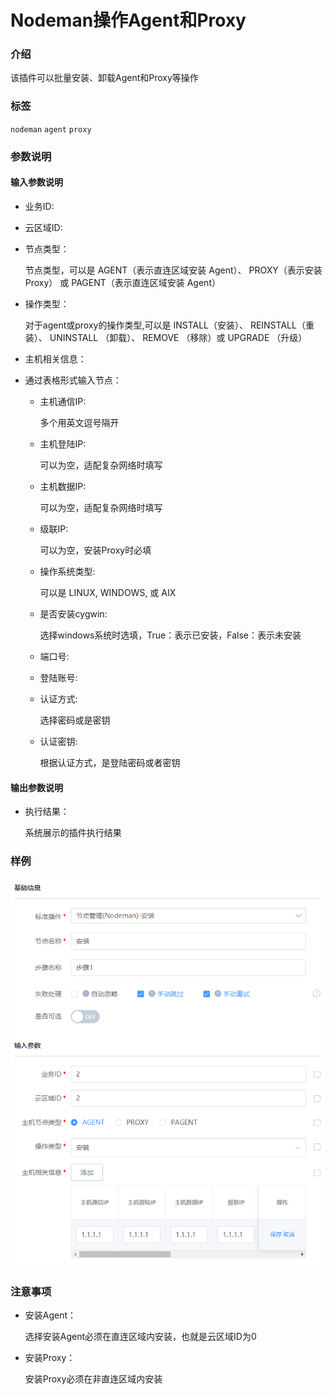# Nodeman操作Agent和Proxy

### 介绍

该插件可以批量安装、卸载Agent和Proxy等操作

### 标签

`nodeman` `agent` `proxy`

### 参数说明

#### 输入参数说明

- 业务ID:

- 云区域ID:

- 节点类型：

  节点类型，可以是 AGENT（表示直连区域安装 Agent）、 PROXY（表示安装 Proxy） 或 PAGENT（表示直连区域安装 Agent）

- 操作类型：

  对于agent或proxy的操作类型,可以是 INSTALL（安装）、  REINSTALL（重装）、 UNINSTALL （卸载）、 REMOVE （移除）或 UPGRADE （升级）

- 主机相关信息：

- 通过表格形式输入节点：

  - 主机通信IP:

    多个用英文逗号隔开

  - 主机登陆IP:

    可以为空，适配复杂网络时填写

  - 主机数据IP:

    可以为空，适配复杂网络时填写

  - 级联IP:

    可以为空，安装Proxy时必填

  - 操作系统类型:
    
    可以是 LINUX, WINDOWS, 或 AIX

  - 是否安装cygwin:

    选择windows系统时选填，True：表示已安装，False：表示未安装

  - 端口号:

  - 登陆账号:

  - 认证方式:

    选择密码或是密钥

  - 认证密钥:

    根据认证方式，是登陆密码或者密钥

#### 输出参数说明

- 执行结果：

  系统展示的插件执行结果

### 样例

![](image/nodeman_create_task.png)

### 注意事项

- 安装Agent：

  选择安装Agent必须在直连区域内安装，也就是云区域ID为0

- 安装Proxy：

  安装Proxy必须在非直连区域内安装

  

  